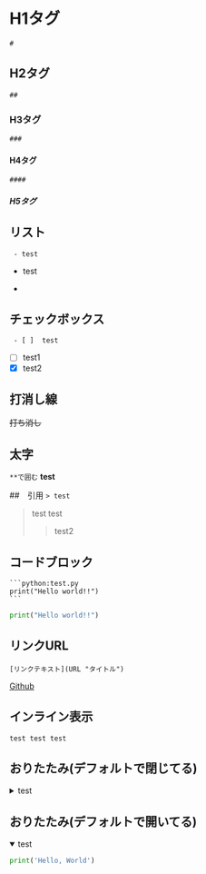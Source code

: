 # H1タグ
```#```
## H2タグ
```##```
### H3タグ
```###```
#### H4タグ
```####```
##### H5タグ

## リスト
``` - test```
- test
+


## チェックボックス
``` - [ ]  test```
- [ ] test1
- [x] test2

## 打消し線
~~打ち消し~~

## 太字　
```**で囲む```
**test**

##　引用
``` > test ```
>test test
>>test2 

## コードブロック
````
```python:test.py
print("Hello world!!")
```
````

```python:test.py
print("Hello world!!")
``` 


## リンクURL
```
[リンクテキスト](URL "タイトル")
```
[Github](https://github.com/notthei "Github notthei")





## インライン表示
`test test test` 

## おりたたみ(デフォルトで閉じてる)
<details><summary>test</summary><!-- open属性なし -->

```python:test.py
print('Hello, World')
```
</details>

## おりたたみ(デフォルトで開いてる) 
<details open><summary>test</summary><!-- open属性あり -->

```python:test.py
print('Hello, World')
```
</details>

